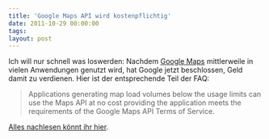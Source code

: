 ```yaml
---
title: 'Google Maps API wird kostenpflichtig'
date: 2011-10-29 00:00:00 
tags: 
layout: post
---
```

Ich will nur schnell was loswerden: Nachdem [Google Maps][0] mittlerweile in vielen Anwendungen genutzt wird, hat Google jetzt beschlossen, Geld damit zu verdienen. Hier ist der entsprechende Teil der FAQ:

> Applications generating map load volumes below the 
> usage limits can use the Maps API at no cost providing
> the application meets the requirements of the Google
> Maps API Terms of Service. 

[Alles nachlesen könnt ihr hier][1].

[0]: http://maps.google.de/
[1]: http://code.google.com/intl/en-EN/apis/maps/faq.html#tos_pricing
